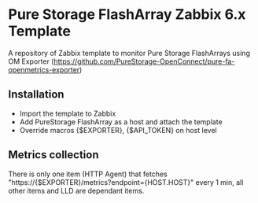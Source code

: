 # Pure Storage FlashArray Zabbix 6.x Template 

A repository of Zabbix template to monitor Pure Storage FlashArrays using OM Exporter (https://github.com/PureStorage-OpenConnect/pure-fa-openmetrics-exporter)

## Installation

* Import the template to Zabbix
* Add PureStorage FlashArray as a host and attach the template
* Override macros {$EXPORTER}, {$API_TOKEN} on host level

## Metrics collection

There is only one item (HTTP Agent) that fetches "https://{$EXPORTER}/metrics?endpoint={HOST.HOST}" every 1 min, all other items and LLD are dependant items.
